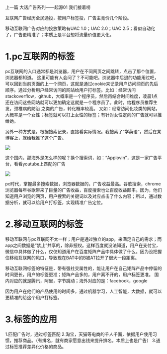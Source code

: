 
上一篇 大话广告系列——起源01 我们接着唠

互联网广告经历全民通投，按用户标签投，广告主竞价几个阶段。

移动互联网广告对应的投放策略有UAC 1.0；UAC 2.0；UAC 2.5；看似自动化了，广告更精准了；本质上是平台想将流量价值更大化。
​
# 1.pc互联网的标签

pc互联网的入口通常都是浏览器，用户在不同网页之间跳转，点击了那个位置，浏览器都知道。
这里可能有人会问了？不可能吧。浏览器中后退的功能用过吧，可以回到当前页面的上一个网页，这就是通过cookie来记录用户访问网页的先后顺序。通过分析用户经常访问的网站给用户打标签。比如：经常访问stackoverflow，github，大概率是一个程序员，然后再结合时间维度，凌晨1点还在访问这些网站就可以更加确定这就是一个程序员了。此时，给程序员推荐生发，颈椎病的防治 之类的广告，转化概率较高。
又如：经常访问化妆类的网站，大概率是一个女性；标签就可以打上女性的标签；有针对女性定向的广告就可以推给她。

另外一种方式是，根据搜索记录，直接看实际情况。我搜索了“学英语”，然后在某博客上，就给我推了这个广告。

![](https://github.com/fableyjg/FableSay/blob/master/pic/%E5%AD%A6%E8%8B%B1%E8%AF%AD.png)

这个国内，那海外是怎么样的呢？换个搜索词，如：“Applovin”，这是一家广告平台，看看youtube上匹配的广告

![](https://github.com/fableyjg/FableSay/blob/master/pic/Youtube_Applovin.png)

pc时代，掌握最多搜索数据，浏览器数据的，广告收益最高。谷歌搜索，chrome浏览器每年谷歌带来了巨量的广告收益，百度搜索也让百度收益颇丰。因为，他们知道用户浏览的网页，用户搜索的关键词以及对应点击了什么内容；所以，通过数据分析，就可以给用户打标签，实现精准广告定位。

# 2.移动互联网的标签

移动互联网与pc互联网不太一样；用户是通过独立的app，来满足自己的需求；而app之间数据是“禁止”共享的，除非授权。这样百度就没法知道，用户在支付宝，微信中具体做了什么，仅仅知道用户在百度矩阵产品中具体做了什么。因为没把握住移动互联网的风口，导致现在BAT中的B被AT拉开了很大一段距离。

移动互联网标签的特征是，带有强社交属性的，能让用户在自己矩阵产品中停留的时间更长，用户的标签更准；矩阵产品多的，用户离不开的，用户标签更准。
国内对应的就是腾讯，阿里，字节跳动；海外对应的是：facebook，google

因为用户在他们的产品使用的时间多，通过机器学习，人工智能，大数据，就可以更精准的给这个用户打标签。

# 3.标签的应用

1.匹配广告时，通过标签匹配
2.淘宝，天猫等电商的千人千面，依据用户使用习惯，推荐商品。（有排名，就有商家愿意出钱来提升排名，本质上也是广告）
3.通过标签推荐差异化价格的商品。
